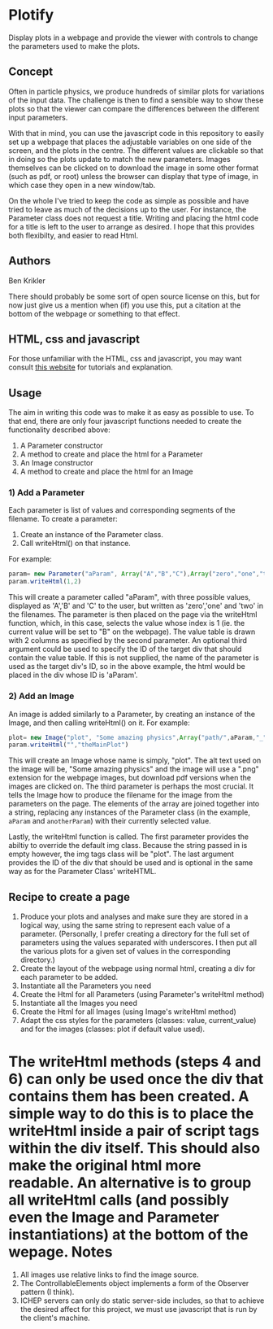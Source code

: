 Plotify
=======
Display plots in a webpage and provide the viewer with controls to change the parameters used to make the plots.

Concept
-------
Often in particle physics, we produce hundreds of similar plots for variations of the input data.
The challenge is then to find a sensible way to show these plots so that the viewer can compare the differences between the different input parameters.

With that in mind, you can use the javascript code in this repository to easily set up a webpage that places the adjustable variables on one side of the screen, and the plots in the centre.
The different values are clickable so that in doing so the plots update to match the new parameters. Images themselves can be clicked on to download the image in some other format (such as pdf, or root) unless the browser can display that type of image, in which case they open in a new window/tab.

On the whole I've tried to keep the code as simple as possible and have tried to leave as much of the decisions up to the user.
For instance, the Parameter class does not request a title.  Writing and placing the html code for a title is left to the user to arrange as desired.
I hope that this provides both flexibilty, and easier to read Html.

Authors 
-------
Ben Krikler

There should probably be some sort of open source license on this, but for now just give us a mention when (if) you use this, put a citation at the bottom of the webpage or something to that effect.

HTML, css and javascript
------------------------

For those unfamiliar with the HTML, css and javascript, you may want consult [this website](http://www.w3schools.com) 
for tutorials and explanation. 


Usage
-----
The aim in writing this code was to make it as easy as possible to use.
To that end, there are only four javascript functions needed to create the functionality described above:

1. A Parameter constructor
2. A method to create and place the html for a Parameter
3. An Image constructor
4. A method to create and place the html for an Image

### 1) Add a Parameter
Each parameter is list of values and corresponding segments of the filename.
To create a parameter:

1. Create an instance of the Parameter class.
2. Call writeHtml() on that instance.

For example:

```javascript
param= new Parameter("aParam", Array("A","B","C"),Array("zero","one","two"))
param.writeHtml(1,2)
```
This will create a parameter called "aParam", with three possible values, displayed as 'A','B' and 'C' to the user, but written as 'zero','one' and 'two' in the filenames.
The parameter is then placed on the page via the writeHtml function, which, in this case, selects the value whose index is 1 (ie. the current value will be set to "B" on the webpage).
The value table is drawn with 2 columns as specified by the second parameter.
An optional third argument could be used to specify the ID of the target div that should contain the value table.
If this is not supplied, the name of the parameter is used as the target div's ID, so in the above example, the html would be placed in the div whose ID is 'aParam'.

### 2) Add an Image
An image is added similarly to a Parameter, by creating an instance of the Image, and then calling writeHtml() on it.
For example:

```javascript
plot= new Image("plot", "Some amazing physics",Array("path/",aParam,"_",anotherParam,"/plot"),"png","pdf")
param.writeHtml("","theMainPlot")
```
This will create an Image whose name is simply, "plot".  The alt text used on the image will be, "Some amazing physics" and the image will use a ".png" extension for the webpage images, but download pdf versions when the images are clicked on.
The third parameter is perhaps the most crucial.  It tells the Image how to produce the filename for the image from the parameters on the page.  The elements of the array are joined together into a string, replacing any instances of the Parameter class (in the example, `aParam` and `anotherParam`) with their currently selected value.

Lastly, the writeHtml function is called.  The first parameter provides the abiltiy to override the default img class.  Because the string passed in is empty however, the img tags class will be "plot".  The last argument provides the ID of the div that should be used and is optional in the same way as for the Parameter Class' writeHTML.

Recipe to create a page
-----------------------
1. Produce your plots and analyses and make sure they are stored in a logical way, using the same string to represent each value of a parameter. 
   (Personally, I prefer creating a directory for the full set of parameters using the values separated with underscores. I then put all the various plots for a given set of values in the corresponding directory.)
2. Create the layout of the webpage using normal html, creating a div for each parameter to be added.
3. Instantiate all the Parameters you need
4. Create the Html for all Parameters (using Parameter's writeHtml method)
5. Instantiate all the Images you need
6. Create the Html for all Images (using Image's writeHtml method)
7. Adapt the css styles for the parameters (classes: value, current_value) and for the images (classes: plot if default value used).

The writeHtml methods (steps 4 and 6) can only be used once the div that contains them has been created.  A simple way to do this is to place the writeHtml inside a pair of script tags within the div itself.  This should also make the original html more readable. An alternative is to group all writeHtml calls (and possibly even the Image and Parameter instantiations) at the bottom of the wepage.
Notes
=====
1. All images use relative links to find the image source.
2. The ControllableElements object implements a form of the Observer pattern (I think).
3. ICHEP servers can only do static server-side includes, so that to achieve the desired affect for this project, we must use javascript that is run by the client's machine.
